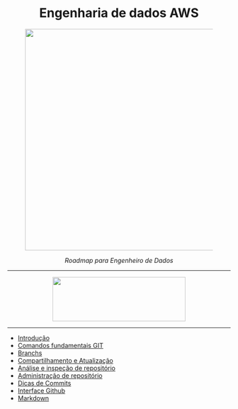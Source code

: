 <div align="Center">

<h1>
  Engenharia de dados AWS
</h1>

</div>


<section>
      <figure class="gif">
            <div align="Center">
                <img width="1300" height="500" src="https://i.imgur.com/TDA5LvB.jpg">
            </div>
      </figure>
</section>

<div align="Center">
  <i>Roadmap para Engenheiro de Dados</i>
</div>


---

<div align="Center">
    <img width = "300" Height= "100" src="https://alyssonmach.github.io/Minicurso-Git-e-GitHub/img/5.png">

</div>


---


-  [Introdução]()
-  [Comandos fundamentais GIT]()    
-  [Branchs]()
-  [Compartilhamento e Atualização]()
-  [Análise e inspeção de repositório]()
-  [Administração de repositório]()
-  [Dicas de Commits]()
-  [Interface Github]()
-  [Markdown]()


